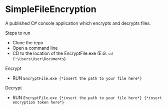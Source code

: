 # SimpleFileEncryption

A published C# console application which encrypts and decrypts files.

Steps to run
- Clone the repo
- Open a command line
- CD to the location of the EncryptFile.exe (E.G. `cd C:\Users\User\Documents`)

Encrypt
- RUN `EncryptFile.exe {*insert the path to your file here*}`

Decrypt
- RUN `EncryptFile.exe {*insert the path to your file here*} {*insert encryption token here*}`
